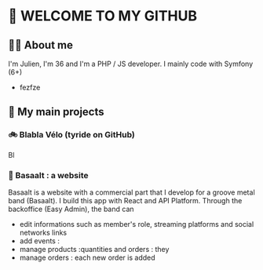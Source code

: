# 👋 WELCOME TO MY GITHUB

<!--
**JulienDegermann/JulienDegermann** is a ✨ _special_ ✨ repository because its `README.md` (this file) appears on your GitHub profile.

Here are some ideas to get you started:
-->

## 🧑‍💻 About me
I'm Julien, I'm 36 and I'm a PHP / JS developer. I mainly code with Symfony (6+)
- fezfze



## 💼 My main projects
### 🚲 Blabla Vélo (tyride on GitHub)
Bl


### 🤘 Basaalt : a website 

Basaalt is a website with a commercial part that I develop for a groove metal band (Basaalt). I build this app with React and API Platform. Through the backoffice (Easy Admin), the band can
- edit informations such as member's role, streaming platforms and social networks links
- add events : 
- manage products :quantities and orders : they
- manage orders : each new order is added
 